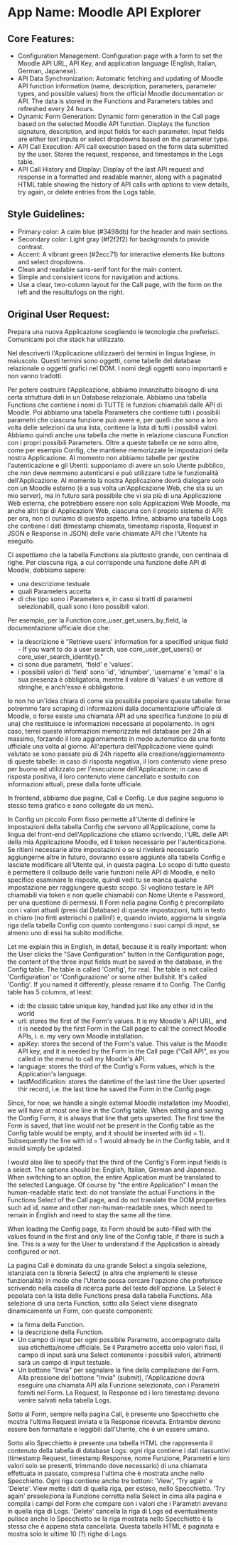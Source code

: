 # **App Name**: Moodle API Explorer

## Core Features:

- Configuration Management: Configuration page with a form to set the Moodle API URL, API Key, and application language (English, Italian, German, Japanese).
- API Data Synchronization: Automatic fetching and updating of Moodle API function information (name, description, parameters, parameter types, and possible values) from the official Moodle documentation or API. The data is stored in the Functions and Parameters tables and refreshed every 24 hours.
- Dynamic Form Generation: Dynamic form generation in the Call page based on the selected Moodle API function. Displays the function signature, description, and input fields for each parameter. Input fields are either text inputs or select dropdowns based on the parameter type.
- API Call Execution: API call execution based on the form data submitted by the user. Stores the request, response, and timestamps in the Logs table.
- API Call History and Display: Display of the last API request and response in a formatted and readable manner, along with a paginated HTML table showing the history of API calls with options to view details, try again, or delete entries from the Logs table.

## Style Guidelines:

- Primary color: A calm blue (#3498db) for the header and main sections.
- Secondary color: Light gray (#f2f2f2) for backgrounds to provide contrast.
- Accent: A vibrant green (#2ecc71) for interactive elements like buttons and select dropdowns.
- Clean and readable sans-serif font for the main content.
- Simple and consistent icons for navigation and actions.
- Use a clear, two-column layout for the Call page, with the form on the left and the results/logs on the right.

## Original User Request:
Prepara una nuova Applicazione scegliendo le tecnologie che preferisci. Comunicami poi che stack hai utilizzato.

Nel descriverti l'Applicazione utilizzaerò dei termini in lingua Inglese, in maiuscolo. Questi termini sono oggetti, come tabelle del database relazionale o oggetti grafici nel DOM. I nomi degli oggetti sono importanti e non vanno tradotti.

Per potere costruire l'Applicazione, abbiamo innanzitutto bisogno di una certa strtuttura dati in un Database relazionale. Abbiamo una tabella Functions che contiene i nomi di TUTTE le funzioni chiamabili dalle API di Moodle. Poi abbiamo una tabella Parameters che contiene tutti i possibili parametri che ciascuna funzione può avere e, per quelli che sono a loro volta delle selezioni da una lista, contiene la lista di tutti i possibili valori. Abbiamo quindi anche una tabella che mette in relazione ciascuna Function con i propri possibili Parameters. Oltre a queste tabelle ce ne sono altre, come per esempio Config, che mantiene memorizzate le impostazioni della nostra Applicazione. Al momento non abbiamo tabelle per gestire l'autenticazione e gli Utenti: supponiamo di avere un solo Utente pubblico, che non deve nemmeno autenticarsi e può utilizzare tutte le funzionalità dell'Applicazione. Al momento la nostra Applicazione dovrà dialogare solo con un Moodle esterno (è a sua volta un'Applicazione Web, che sta su un mio server), ma in futuro sarà possibile che vi sia più di una Applicazione Web esterna, che potrebbero essere non solo Applicazioni Web Moodle, ma anche altri tipi di Applicazioni Web, ciascuna con il proprio sistema di API: per ora, non ci curiamo di questo aspetto. Infine, abbiamo una tabella Logs che contiene i dati (timestamp chiamata, timestamp risposta, Request in JSON e Response in JSON) delle varie chiamate API che l'Utente ha eseguito.

Ci aspettiamo che la tabella Functions sia piuttosto grande, con centinaia di righe. Per ciascuna riga, a cui corrisponde una funzione delle API di Moodle, dobbiamo sapere:
- una descrizione testuale
- quali Parameters accetta
- di che tipo sono i Parameters e, in caso si tratti di parametri selezionabili, quali sono i loro possibili valori.

Per esempio, per la Function core_user_get_users_by_field, la documentazione ufficiale dice che:
- la descrizione è 
"Retrieve users' information for a specified unique field - If you want to do a user search, use core_user_get_users() or core_user_search_identity()."
- ci sono due parametri, 'field' e 'values'.
- i possibili valori di 'field' sono 'id', 'idnumber', 'username' e 'email' e la sua presenza è obbligatoria, mentre il valore di 'values' è un vettore di stringhe, e anch'esso è obbligatorio.

Io non ho un'idea chiara di come sia possibile popolare queste tabelle: forse potremmo fare scraping di informazioni dalla documentazione ufficiale di Moodle, o forse esiste una chiamata API ad una specifica funzione (o più di una) che restituisce le informazioni necessarie al popolamento. In ogni caso, terrei queste informazioni memorizzate nel database per 24h al massimo, forzando il loro aggiornamento in modo automatico da una fonte ufficiale una volta al giorno. All'apertura dell'Applicazione viene quindi valutato se sono passate più di 24h rispetto alla creazione/aggiornamento di queste tabelle: in caso di risposta negativa, il loro contenuto viene preso per buono ed utilizzato per l'esecuzione dell'Applicazione; in caso di risposta positiva, il loro contenuto viene cancellato e sostuito con informazioni attuali, prese dalla fonte ufficiale.

In frontend, abbiamo due pagine, Call e Config. Le due pagine seguono lo stesso tema grafico e sono collegate da un menù.

In Config un piccolo Form fisso permette all'Utente di definire le impostazioni della tabella Config che servono all'Applicazione, come la lingua del front-end dell'Applicazione che stiamo scrivendo, l'URL delle API della mia Applicazione Moodle, ed il token necessario per l'autenticazione. Se ritieni necessarie altre impostazioni o se si rivelerà necessario aggiungerne altre in futuro, dovranno essere aggiunte alla tabella Config e lasciate modificare all'Utente qui, in questa pagina. Lo scopo di tutto questo è permettere il collaudo delle varie funzioni nelle API di Moodle, e nello specifico esaminare le risposte, quindi vedi tu se manca qualche impostazione per raggiungere questo scopo. Si vogliono testare le API chiamabili via token e non quelle chiamabili con Nome Utente e Password, per una questione di permessi. Il Form nella pagina Config è precompilato con i valori attuali (presi dal Database) di queste impostazioni, tutti in testo in chiaro (no finti asterischi o pallini!) e, quando inviato, aggiorna la singola riga della tabella Config con quanto contengono i suoi campi di input, se almeno uno di essi ha subito modifiche.

Let me explain this in English, in detail, because it is really important:
when the User clicks the "Save Configuration" button in the Configuration page, the content of the three input fields must be saved in the database, in the Config table. The table is called 'Config', for real. The table is not called 'Configuration' or 'Configurazione' or some other bullshit. It's called 'Config'. If you named it differently, please rename it to Config. The Config table has 5 columns, at least:
- id: the classic table unique key, handled just like any other id in the world
- url: stores the first of the Form's values. It is my Moodle's API URL, and it is needed by the first Form in the Call page to call the correct Moodle APIs, i. e. my very own Moodle installation.
- apiKey: stores the second of the Form's value. This value is the Moodle API key, and it is needed by the Form in the Call page ("Call API", as you called in the menu) to call my Moodle's API.
- language: stores the third of the Config's Form values, which is the Application's language.
- lastModification: stores the datetime of the last time the User upserted thir record, i.e. the last time he saved the Form in the Config page.

Since, for now, we handle a single external Moodle installation (my Moodle), we will have at most one line in the Config table. When editing and saving the Config Form, it is always that line that gets upserted. The first time the Form is saved, that line would not be present in the Config table as the Config table would be empty, and it should be inserted with (id = 1). Subsequently the line with id = 1 would already be in the Config table, and it would simply be updated.

I would also like to specify that the third of the Config's Form input fields is a select. The options should be: English, Italian, German and Japanese. When switching to an option, the entire Application must be translated to the selected Language. Of course by "the entire Application" I mean the human-readable static text: do not translate the actual Functions in the Functions Select of the Call page, and do not translate the DOM properties such ad id, name and other non-human-readable ones, which need to remain in English and need to stay the same all the time.

When loading the Config page, its Form should be auto-filled with the values found in the first and only line of the Config table, if there is such a line. This is a way for the User to understand if the Application is already configured or not.

La pagina Call è dominata da una grande Select a singola selezione, istanziata con la libreria Select2 (o altra che implementi le stesse funzionalità) in modo che l'Utente possa cercare l'opzione che preferisce scrivendo nella casella di ricerca parte del testo dell'opzione. La Select è popolata con la lista delle Functions presa dalla tabella Functions. Alla selezione di una certa Function, sotto alla Select viene disegnato dinamicamente un Form, con queste componenti:
- la firma della Function.
- la descrizione della Function.
- Un campo di input per ogni possibile Parametro, accompagnato dalla sua etichetta/nome ufficiale. Se il Parametro accetta solo valori fissi, il campo di input sarà una Select contenente i possibili valori, altrimenti sarà un campo di input testuale.
- Un bottone "Invia" per segnalare la fine della compilazione del Form.
Alla pressione del bottone "Invia" (submit), l'Applicazione dovrà eseguire una chiamata API alla Funzione selezionata, con i Parametri forniti nel Form. La Request, la Response ed i loro timestamp devono venire salvati nella tabella Logs.

Sotto al Form, sempre nella pagina Call, è presente uno Specchietto che mostra l'ultima Request inviata e la Response ricevuta. Entrambe devono essere ben formattate e leggibili dall'Utente, che è un essere umano.

Sotto allo Specchietto è presente una tabella HTML che rappresenta il contenuto della tabella di database Logs: ogni riga contiene i dati riassuntivi (timestamp Request, timestamp Response, nome Funzione, Parametri e loro valori solo se presenti, trimmando dove necessario) di una chiamata effettuata in passato, compresa l'ultima che è mostrata anche nello Specchietto. Ogni riga contiene anche tre bottoni: 'View', 'Try again' e 'Delete'. View mette i dati di quella riga, per esteso, nello Specchietto. 'Try again' preseleziona la Funzione corretta nella Select in cima alla pagina e compila i campi del Form che compare con i valori che i Parametri avevano in quella riga di Logs. 'Delete' cancella la riga di Logs ed eventualmente pulisce anche lo Specchietto se la riga mostrata nello Specchietto è la stessa che è appena stata cancellata. Questa tabella HTML è paginata e mostra solo le ultime 10 (?) righe di Logs.
  